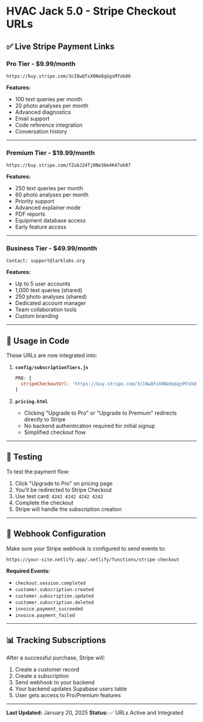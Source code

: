 # HVAC Jack 5.0 - Stripe Checkout URLs

## ✅ Live Stripe Payment Links

### Pro Tier - $9.99/month
```
https://buy.stripe.com/3cI8wQfxX0Ne8qGgsM7ok06
```

**Features:**
- 100 text queries per month
- 20 photo analyses per month
- Advanced diagnostics
- Email support
- Code reference integration
- Conversation history

---

### Premium Tier - $19.99/month
```
https://buy.stripe.com/fZubJ24Tj0Ne36m4K47ok07
```

**Features:**
- 250 text queries per month
- 60 photo analyses per month
- Priority support
- Advanced explainer mode
- PDF reports
- Equipment database access
- Early feature access

---

### Business Tier - $49.99/month
```
Contact: support@larklabs.org
```

**Features:**
- Up to 5 user accounts
- 1,000 text queries (shared)
- 250 photo analyses (shared)
- Dedicated account manager
- Team collaboration tools
- Custom branding

---

## 🔗 Usage in Code

These URLs are now integrated into:

1. **`config/subscriptionTiers.js`**
   ```javascript
   PRO: {
     stripeCheckoutUrl: 'https://buy.stripe.com/3cI8wQfxX0Ne8qGgsM7ok06'
   }
   ```

2. **`pricing.html`**
   - Clicking "Upgrade to Pro" or "Upgrade to Premium" redirects directly to Stripe
   - No backend authentication required for initial signup
   - Simplified checkout flow

---

## 📝 Testing

To test the payment flow:

1. Click "Upgrade to Pro" on pricing page
2. You'll be redirected to Stripe Checkout
3. Use test card: `4242 4242 4242 4242`
4. Complete the checkout
5. Stripe will handle the subscription creation

---

## 🔧 Webhook Configuration

Make sure your Stripe webhook is configured to send events to:
```
https://your-site.netlify.app/.netlify/functions/stripe-checkout
```

**Required Events:**
- `checkout.session.completed`
- `customer.subscription.created`
- `customer.subscription.updated`
- `customer.subscription.deleted`
- `invoice.payment_succeeded`
- `invoice.payment_failed`

---

## 📊 Tracking Subscriptions

After a successful purchase, Stripe will:
1. Create a customer record
2. Create a subscription
3. Send webhook to your backend
4. Your backend updates Supabase users table
5. User gets access to Pro/Premium features

---

**Last Updated:** January 20, 2025
**Status:** ✅ URLs Active and Integrated
